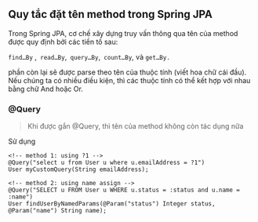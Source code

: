 ## Quy tắc đặt tên method trong Spring JPA
Trong Spring JPA, cơ chế xây dựng truy vấn thông qua tên của method được quy định bởi các tiền tố sau:

```find…By``` ,``` read…By```,``` query…By```,``` count…By```, và ```get…By.```

phần còn lại sẽ được parse theo tên của thuộc tính (viết hoa chữ cái đầu). Nếu chúng ta có nhiều điều kiện, thì các thuộc tính có thể kết hợp với nhau bằng chữ And hoặc Or.


### @Query 
> Khi được gắn @Query, thì tên của method không còn tác dụng nữa

Sử dụng 
```
<!-- method 1: using ?1 -->
@Query("select u from User u where u.emailAddress = ?1")
User myCustomQuery(String emailAddress);

<!-- method 2: using name assign -->
@Query("SELECT u FROM User u WHERE u.status = :status and u.name = :name")
User findUserByNamedParams(@Param("status") Integer status, @Param("name") String name);
```